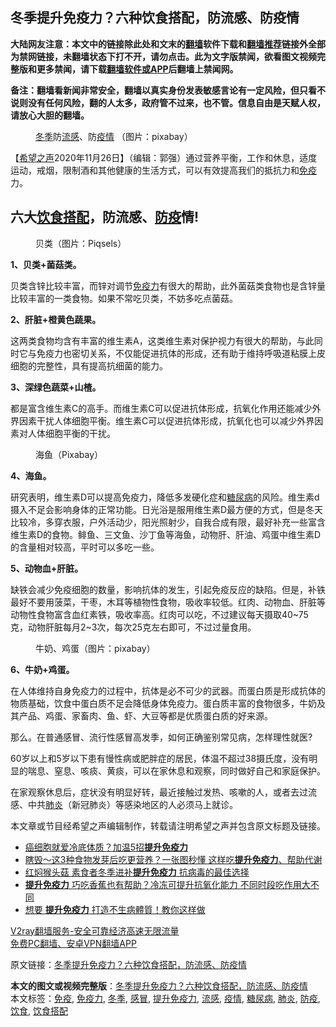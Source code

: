  <h2>冬季提升免疫力？六种饮食搭配，防流感、防疫情</h2> <p class="notice"><b>大陆网友注意：本文中的链接除此处和文末的<a href="https://github.com/bannedbook/fanqiang" >翻墙</a>软件下载和<a href="https://github.com/killgcd/justmysocks/blob/master/README.md">翻墙推荐</a>链接外全部为禁网链接，未翻墙状态下打不开，请勿点击。此为文字版禁闻，欲看图文视频完整版和更多禁闻，请下载<a href="https://github.com/bannedbook/fanqiang">翻墙软件或APP</a>后翻墙上禁闻网。</p><p>备注：翻墙看新闻非常安全，翻墙以真实身份发表敏感言论有一定风险，但只看不说则没有任何风险，翻的人太多，政府管不过来，也不管。信息自由是天赋人权，请放心大胆的翻墙。</b></p>  <div class="entry"> <figure><figcaption><a href="https://www.bannedbook.org/bnews/tag/%e5%86%ac%e5%ad%a3/" class="st_tag internal_tag" rel="tag" title="标签 冬季 下的日志">冬季</a>防<a href="https://www.bannedbook.org/bnews/tag/%e6%b5%81%e6%84%9f/" class="st_tag internal_tag" rel="tag" title="标签 流感 下的日志">流感</a>、防<a href="https://www.bannedbook.org/bnews/tag/%E7%96%AB%E6%83%85/" class="st_tag internal_tag" rel="tag" title="标签 疫情 下的日志">疫情</a>  （图片：pixabay）</figcaption></figure> <p>【<span class='wp_keywordlink_affiliate'><a href="https://www.soundofhope.org" title="希望之声" target="_blank">希望之声</a></span>2020年11月26日】（编辑：郭强）通过营养平衡，工作和休息，适度运动，戒烟，限制酒和其他健康的生活方式，可以有效提高我们的抵抗力和<a href="https://www.bannedbook.org/bnews/tag/%E5%85%8D%E7%96%AB/" class="st_tag internal_tag" rel="tag" title="标签 免疫 下的日志">免疫</a>力。</p> <h2>六大<a href="https://www.bannedbook.org/bnews/tag/%E9%A5%AE%E9%A3%9F%E6%90%AD%E9%85%8D/" class="st_tag internal_tag" rel="tag" title="标签 饮食搭配 下的日志">饮食搭配</a>，防流感、<a href="https://www.bannedbook.org/bnews/tag/%E9%98%B2%E7%96%AB/" class="st_tag internal_tag" rel="tag" title="标签 防疫 下的日志">防疫</a>情!</h2> <figure><figcaption>贝类（图片：Piqsels）</figcaption></figure> <p><strong>1、贝类+菌菇类。</strong></p> <p>贝类含锌比较丰富，而锌对调节<a href="https://www.bannedbook.org/bnews/tag/%E5%85%8D%E7%96%AB%E5%8A%9B/" class="st_tag internal_tag" rel="tag" title="标签 免疫力 下的日志">免疫力</a>有很大的帮助，此外菌菇类食物也是含锌量比较丰富的一类食物。如果不常吃贝类，不妨多吃点菌菇。</p> <p><strong>2、肝脏+橙黄色蔬果。</strong></p>  <p>这两类食物均含有丰富的维生素A，这类维生素对保护视力有很大的帮助，与此同时它与免疫力也密切关系，不仅能促进抗体的形成，还有助于维持呼吸道粘膜上皮细胞的完整性，具有提高抗细菌的能力。</p> <p><strong>3、深绿色蔬菜+山楂。</strong></p> <p>都是富含维生素C的高手。而维生素C可以促进抗体形成，抗氧化作用还能减少外界因素干扰人体细胞平衡。维生素C可以促进抗体形成，抗氧化也可以减少外界因素对人体细胞平衡的干扰。</p> <figure><figcaption>海鱼（Pixabay）</figcaption></figure> <p><strong>4、海鱼。</strong></p>  <p>研究表明，维生素D可以提高免疫力，降低多发硬化症和<a href="https://www.bannedbook.org/bnews/tag/%e7%b3%96%e5%b0%bf%e7%97%85/" class="st_tag internal_tag" rel="tag" title="标签 糖尿病 下的日志">糖尿病</a>的风险。维生素d摄入不足会影响身体的正常功能。日光浴是服用维生素D最方便的方式，但是冬天比较冷，多穿衣服，户外活动少，阳光照射少，自我合成有限，最好补充一些富含维生素D的食物。鲱鱼、三文鱼、沙丁鱼等海鱼，动物肝、肝油、鸡蛋中维生素D的含量相对较高，平时可以多吃一些。</p> <p><strong>5、动物血+肝脏。</strong></p> <p>缺铁会减少免疫细胞的数量，影响抗体的发生，引起免疫反应的缺陷。但是，补铁最好不要用菠菜，干枣，木耳等植物性食物，吸收率较低。红肉、动物血、肝脏等动物性食物富含血红素铁，吸收率高。红肉可以吃，不过建议每天摄取40~75克，动物肝脏每月2~3次，每次25克左右即可，不过过量食用。</p> <figure><figcaption>牛奶、鸡蛋（图片：pixabay）</figcaption></figure> <p><strong>6、牛奶+鸡蛋。</strong></p>  <p>在人体维持自身免疫力的过程中，抗体是必不可少的武器。而蛋白质是形成抗体的物质基础，饮食中蛋白质不足会降低身体免疫力。蛋白质丰富的食物很多，牛奶及其产品、鸡蛋、家畜肉、鱼、虾、大豆等都是优质蛋白质的好来源。</p> <p>那么。在普通感冒、流行性感冒高发季，如何正确鉴别常见病，怎样理性就医?</p> <p>60岁以上和5岁以下患有慢性病或肥胖症的居民，体温不超过38摄氏度，没有明显的喘息、窒息、咳痰、黄痰，可以在家休息和观察，同时做好自己和家庭保护。</p> <p>在家观察休息后，症状没有明显好转，最近接触过发热、咳嗽的人，或者去过流感、中共<a href="https://www.bannedbook.org/bnews/tag/%e8%82%ba%e7%82%8e/" class="st_tag internal_tag" rel="tag" title="标签 肺炎 下的日志">肺炎</a>（新冠肺炎）等感染地区的人必须马上就诊。</p>  <p>本文章或节目经希望之声编辑制作，转载请注明希望之声并包含原文标题及链接。</p> <ul class='op-related-articles' title='相关阅读'> <li><a href='https://www.bannedbook.org/bnews/health/20201126/1437537.html' target='_blank'>癌细胞就爱冷底体质？加温5招<b>提升免疫力</b></a></li> <li><a href='https://www.bannedbook.org/bnews/health/20201126/1437297.html' target='_blank'>瞎毁〜这3种食物发芽后吃更营养？一张图秒懂 这样吃<b>提升免疫力</b>、帮助代谢</a></li> <li><a href='https://www.bannedbook.org/bnews/comments/20201113/1430468.html' target='_blank'>红焖猴头菇 素食者冬季进补<b>提升免疫力</b> 抗病毒的最佳选择</a></li> <li><a href='https://www.bannedbook.org/bnews/health/20201027/1420862.html' target='_blank'><b>提升免疫力</b> 巧吃香蕉也有帮助？冷冻可提升抗氧化能力 不同时段吃作用大不同</a></li> <li><a href='https://www.bannedbook.org/bnews/lifebaike/20200913/1395612.html' target='_blank'>想要 <b>提升免疫力</b> 打造不生病體質！教你这样做</a></li> </ul> <p class="texttj"> <a href="https://www.bannedbook.org/forum23/topic22702.html" target="_blank">V2ray翻墙服务-安全可靠经济高速无限流量</a><br/> <a href="https://github.com/bannedbook/fanqiang/wiki/%E7%A6%81%E9%97%BB%E7%BD%91%E5%AE%89%E5%8D%93%E7%BF%BB%E5%A2%99%E6%96%B0%E9%97%BBAPP" target="_blank">免费PC翻墙、安卓VPN翻墙APP</a></p><p>原文链接：<a class="src_link"  href="https://www.soundofhope.org/post/447175" target="_blank">冬季提升免疫力？六种饮食搭配，防流感、防疫情</a></p><a name='sharetosocial'></a>       <div><b>本文的图文或视频完整版</b>：<a href='https://www.bannedbook.org/bnews/comments/20201127/1438062.html'>冬季提升免疫力？六种饮食搭配，防流感、防疫情</a></div>  </div><!--END ENTRY--> <div class="postfooter"> <div>本文标签：<a href="https://www.bannedbook.org/bnews/tag/%E5%85%8D%E7%96%AB/" rel="tag">免疫</a>, <a href="https://www.bannedbook.org/bnews/tag/%E5%85%8D%E7%96%AB%E5%8A%9B/" rel="tag">免疫力</a>, <a href="https://www.bannedbook.org/bnews/tag/%e5%86%ac%e5%ad%a3/" rel="tag">冬季</a>, <a href="https://www.bannedbook.org/bnews/tag/%E6%84%9F%E5%86%92/" rel="tag">感冒</a>, <a href="https://www.bannedbook.org/bnews/tag/%E6%8F%90%E5%8D%87%E5%85%8D%E7%96%AB%E5%8A%9B/" rel="tag">提升免疫力</a>, <a href="https://www.bannedbook.org/bnews/tag/%e6%b5%81%e6%84%9f/" rel="tag">流感</a>, <a href="https://www.bannedbook.org/bnews/tag/%E7%96%AB%E6%83%85/" rel="tag">疫情</a>, <a href="https://www.bannedbook.org/bnews/tag/%e7%b3%96%e5%b0%bf%e7%97%85/" rel="tag">糖尿病</a>, <a href="https://www.bannedbook.org/bnews/tag/%e8%82%ba%e7%82%8e/" rel="tag">肺炎</a>, <a href="https://www.bannedbook.org/bnews/tag/%E9%98%B2%E7%96%AB/" rel="tag">防疫</a>, <a href="https://www.bannedbook.org/bnews/tag/%e9%a5%ae%e9%a3%9f/" rel="tag">饮食</a>, <a href="https://www.bannedbook.org/bnews/tag/%E9%A5%AE%E9%A3%9F%E6%90%AD%E9%85%8D/" rel="tag">饮食搭配</a></div>  </div><!--END POSTFOOTER--> 